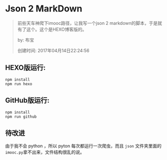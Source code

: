 # Json 2 MarkDown

> 前些天车神爬下imooc路径，让我写一个json 2 markdown的脚本，于是就有了这个。这个是HEXO博客版的。
>
> by: 布宝
>
> 创建时间: 2017年04月14日22:24:56
>



## HEXO版运行:

```shell
npm install
npm run hexo
```



## GitHub版运行:

```shell
npm install
npm run github
```



## 待改进

由于我不会 python ，所以 pyton 每次都运行一次爬虫，而且 `json` 文件夹里面的`imooc.py`拿不出来，文件结构很乱的说。